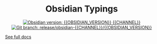 <center>

# Obsidian Typings

</center>

<div align="center">
    <a href="{{CHANGELOG_URL}}"><img src="https://img.shields.io/badge/Obsidian_version-{{OBSIDIAN_VERSION}}_{{CHANNEL}}-blue?logo=obsidian" alt="Obsidian version: {{OBSIDIAN_VERSION}} {{CHANNEL}}"></a>
    <a href="https://github.com/Fevol/obsidian-typings/tree/release/obsidian-{{CHANNEL}}/{{OBSIDIAN_VERSION}}"><img src="https://img.shields.io/badge/Git_branch-release/obsidian--{{CHANNEL}}/{{OBSIDIAN_VERSION}}-red?logo=git" alt="Git branch: release/obsidian-{{CHANNEL}}/{{OBSIDIAN_VERSION}}"></a>
</div>

[See full docs](https://github.com/Fevol/obsidian-typings/blob/main/README.md)
